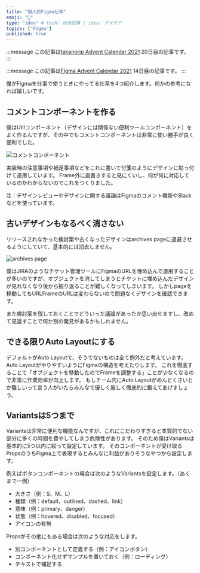 ```yaml
---
title: "個人的Figma仕草"
emoji: "🐷"
type: "idea" # tech: 技術記事 / idea: アイデア
topics: ["Figma"]
published: true
---
```


:::message
この記事は[takanorip Advent Calendar 2021](https://adventar.org/calendars/7125) 20日目の記事です。
:::

:::message
この記事は[Figma Advent Calendar 2021](https://qiita.com/advent-calendar/2021/figma) 14日目の記事です。
:::

僕がFigmaを仕事で使うときにやってる仕草を4つ紹介します。何かの参考になれば嬉しいです。

## コメントコンポーネントを作る

僕はUtilコンポーネント（デザインには関係ない便利ツールコンポーネント）をよく作るんですが、その中でもコメントコンポーネントは非常に使い勝手が良く便利でした。

![コメントコンポーネント](https://storage.googleapis.com/zenn-user-upload/1a0bfe4726b0-20211220.png)

実装時の注意事項や補足事項などをこれに書いて付箋のようにデザインに貼っ付けて運用しています。
Frame外に直書きすると見にくいし、何が何に対応しているのかわからないのでこれをつくりました。

注：デザインレビューやデザインに関する議論はFigmaのコメント機能やSlackなどを使っています。

## 古いデザインもなるべく消さない

リリースされなかった検討案や古くなったデザインはarchives pageに退避させるようにしていて、基本的には消去しません。

![archives page](https://storage.googleapis.com/zenn-user-upload/075c98f2d950-20211220.png)

僕はJIRAのようなチケット管理ツールにFigmaのURLを埋め込んで運用することが多いのですが、オブジェクトを消してしまうとチケットに埋め込んだデザインが見れなくなり後から振り返ることが難しくなってしまいます。
しかしpageを移動してもURLFrameのURLは変わらないので問題なくデザインを確認できます。

また検討案を残しておくことでどういった議論があったか思い出せますし、改めて見返すことで何か別の発見があるかもしれません。

## できる限りAuto Layoutにする

デフォルトがAuto Layoutで、そうでないものは全て例外だと考えています。Auto LayoutがやりやすいようにFigmaの構造を考えたりします。
これを徹底することで「オブジェクトを移動したのでFrameを調整する」ことが少なくなるので非常に作業効率が向上します。
もしチーム内にAuto Layoutがめんどくさいとか難しいって言う人がいたらみんなで優しく厳しく徹底的に鍛えてあげましょう。

## Variantsは5つまで

Variantsは非常に便利な機能なんですが、これにこだわりすぎると本質的でない部分に多くの時間を費やしてしまう危険性があります。
そのため僕はVariantsは基本的に5つ以内に絞って設定しています。
そのコンポーネントが受け取るPropsのうちFigma上で表現するとみんなに利益がありそうなやつから設定します。

例えばボタンコンポーネントの場合は次のようなVariantsを設定します。（あくまで一例）

- 大きさ（例：S、M、L）
- 種類（例：default、outlined、dashed、link）
- 意味（例：primary、danger）
- 状態（例：hovered、disabled、focused）
- アイコンの有無

Propsがその他にもある場合は次のような対応をします。

- 別コンポーネントとして定義する（例：アイコンボタン）
- コンポーネント化せずサンプルを置いておく（例：ローディング）
- テキストで補足する
